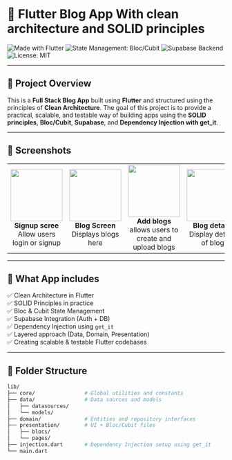 # 📝 Flutter Blog App With clean architecture and SOLID principles 

![Made with Flutter](https://img.shields.io/badge/Flutter-Framework-blue.svg)
![State Management: Bloc/Cubit](https://img.shields.io/badge/State--Management-Bloc%20%26%20Cubit-yellow)
![Supabase Backend](https://img.shields.io/badge/Backend-Supabase-green)
![License: MIT](https://img.shields.io/badge/License-MIT-purple.svg)

---

## 🎯 Project Overview

This is a **Full Stack Blog App** built using **Flutter** and structured using the principles of **Clean Architecture**. The goal of this project is to provide a practical, scalable, and testable way of building apps using the **SOLID principles**, **Bloc/Cubit**, **Supabase**, and **Dependency Injection with get_it**.

---

## 🎥 Screenshots

<table style="width: 100%;">
  <tr>
    <td align="center" width="25%">
      <img src="./assets/start_screen.png" width="120"/><br>
      <b>Signup scree</b><br>
      Allow users login or signup
    </td>
    <td align="center" width="25%">
      <img src="./assets/sign_up.png" width="120"/><br>
      <b>Blog Screen</b><br>
      Displays blogs here
    </td>
     <td align="center" width="25%">
      <img src="./assets/login.png" width="120"/><br>
      <b>Add blogs</b><br>
      allows users to create and upload blogs
    </td>
    <td align="center" width="25%">
      <img src="./assets/home_page.png" width="120"/><br>
      <b>Blog details</b><br>
       Display detials of blog
    </td>
   
  </tr>
  </table>

---

## 🚀 What App includes

✅ Clean Architecture in Flutter  
✅ SOLID Principles in practice  
✅ Bloc & Cubit State Management  
✅ Supabase Integration (Auth + DB)  
✅ Dependency Injection using `get_it`  
✅ Layered approach (Data, Domain, Presentation)  
✅ Creating scalable & testable Flutter codebases

---

## 📁 Folder Structure

```bash
lib/
├── core/                # Global utilities and constants
├── data/                # Data sources and models
│   ├── datasources/
│   └── models/
├── domain/              # Entities and repository interfaces
├── presentation/        # UI + Bloc/Cubit files
│   ├── blocs/
│   └── pages/
├── injection.dart       # Dependency Injection setup using get_it
└── main.dart
